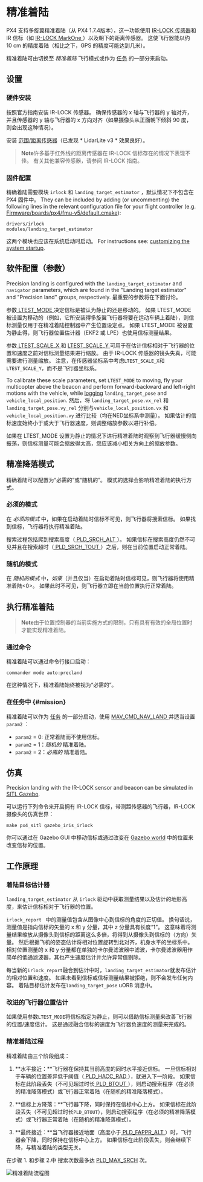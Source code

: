 # 精准着陆

PX4 支持多旋翼精准着陆（从 PX4 1.7.4版本），这一功能使用 [IR-LOCK 传感器](https://irlock.com/products/ir-lock-sensor-precision-landing-kit)和 IR 信标（如 [ IR-LOCK MarkOne ](https://irlock.com/collections/markone) ）以及朝下的距离传感器。 这使飞行器能以约 10 cm 的精度着陆（相比之下，GPS 的精度可能达到几米）。

精准着陆可由切换至 *精准着陆* 飞行模式或作为 [任务](#mission) 的一部分来启动。

## 设置

### 硬件安装

按照官方指南安装 IR-LOCK 传感器。 确保传感器的 x 轴与飞行器的 y 轴对齐，并且传感器的 y 轴与飞行器的 x 方向对齐（如果摄像头从正面朝下倾斜 90 度，则会出现这种情况）。

安装 [范围/距离传感器](../getting_started/sensor_selection.md#distance)（已发现 * LidarLite v3 * 效果良好）。

> **Note**许多基于红外线的距离传感器在 IR-LOCK 信标存在的情况下表现不佳。 有关其他兼容传感器，请参阅 IR-LOCK 指南。

### 固件配置

精确着陆需要模块 ` irlock ` 和 ` landing_target_estimator ` ，默认情况下不包含在 PX4 固件中。 They can be included by adding (or uncommenting) the following lines in the relevant configuration file for your flight controller (e.g. [Firmware/boards/px4/fmu-v5/default.cmake](https://github.com/PX4/Firmware/blob/master/boards/px4/fmu-v5/default.cmake)):

    drivers/irlock
    modules/landing_target_estimator
    

这两个模块也应该在系统启动时启动。 For instructions see: [customizing the system startup](https://dev.px4.io/master/en/concept/system_startup.html#customizing-the-system-startup).

## 软件配置（参数）

Precision landing is configured with the `landing_target_estimator` and `navigator` parameters, which are found in the "Landing target estimator" and "Precision land" groups, respectively. 最重要的参数将在下面讨论。

参数[ LTEST_MODE ](../advanced_config/parameter_reference.md#LTEST_MODE) 决定信标是被认为静止的还是移动的。 如果 <LT> LTEST_MODE </code>被设置为移动的（例如，它所安装得多旋翼飞行器将要在运动车辆上着陆），则信标测量仅用于在精准着陆控制器中产生位置设定点。 如果<LT> LTEST_MODE </code> 被设置为静止得，则飞行器位置估计器（EKF2 或 LPE）也使用信标测量结果。

参数[ LTEST_SCALE_X ](../advanced_config/parameter_reference.md#LTEST_SCALE_X) 和 [ LTEST_SCALE_Y ](../advanced_config/parameter_reference.md#LTEST_SCALE_Y) 可用于在估计信标相对于飞行器的位置和速度之前对信标测量结果进行缩放。 由于 IR-LOCK 传感器的镜头失真，可能需要进行测量缩放。 注意，在传感器坐标系中考虑` LTEST_SCALE_X `和` LTEST_SCALE_Y `，而不是飞行器坐标系。

To calibrate these scale parameters, set `LTEST_MODE` to moving, fly your multicopter above the beacon and perform forward-backward and left-right motions with the vehicle, while [logging](https://dev.px4.io/master/en/log/logging.html#configuration) `landing_target_pose` and `vehicle_local_position`. 然后，将 ` landing_target_pose.vx_rel ` 和 ` landing_target_pose.vy_rel ` 分别与` vehicle_local_position.vx ` 和 ` vehicle_local_position.vy ` 进行比较（均在NED坐标系中测量）。 如果估计的信标速度始终小于或大于飞行器速度，则调整缩放参数以进行补偿。

如果在 <LT> LTEST_MODE </code> 设置为静止的情况下进行精准着陆时观察到飞行器缓慢侧向振荡，则信标测量可能会缩放得太高，您应该减小相关方向上的缩放参数。

## 精准降落模式

精确着陆可以配置为“必需的”或“随机的”。 模式的选择会影响精准着陆的执行方式。

### 必须的模式

在 *必须的模式* 中，如果在启动着陆时信标不可见，则飞行器将搜索信标。 如果找到信标，飞行器将执行精准着陆。

搜索过程包括爬到搜索高度（[ PLD_SRCH_ALT ](../advanced_config/parameter_reference.md#PLD_SRCH_ALT)）。 如果信标在搜索高度仍然不可见并且在搜索超时（[ PLD_SRCH_TOUT ](../advanced_config/parameter_reference.md#PLD_SRCH_TOUT)）之后，则在当前位置启动正常着陆。

### 随机的模式

在 *随机的模式* 中，*如果*（并且仅当）在启动着陆时信标可见，则飞行器将使用精准着陆<0>。 如果此时不可见，则飞行器立即在当前位置执行正常着陆。

## 执行精准着陆

> **Note**由于位置控制器的当前实施方式的限制，只有具有有效的全局位置时才能实现精准着陆。

### 通过命令

精准着陆可以通过命令行接口启动：

    commander mode auto:precland
    

在这种情况下，精准着陆始终被视为“必需的”。

### 在任务中 {#mission}

精准着陆可以作为 [任务](../flying/missions.md) 的一部分启动，使用 [ MAV_CMD_NAV_LAND ](https://mavlink.io/en/messages/common.html#MAV_CMD_NAV_LAND) 并适当设置 ` param2 ` ：

- `param2` = 0: 正常着陆而不使用信标。
- ` param2 ` = 1：*随机的* 精准着陆。
- ` param2 ` = 2：*必需的* 精准着陆。

## 仿真

Precision landing with the IR-LOCK sensor and beacon can be simulated in [SITL Gazebo](https://dev.px4.io/master/en/simulation/gazebo.html).

可以运行下列命令来开启拥有 IR-LOCK 信标，带测距传感器的飞行器，IR-LOCK 摄像头的仿真世界：

    make px4_sitl gazebo_iris_irlock
    

你可以通过在 Gazebo GUI 中移动信标或通过改变在 [Gazebo world](https://github.com/PX4/sitl_gazebo/blob/master/worlds/iris_irlock.world#L42) 中的位置来改变信标的位置。

## 工作原理

### 着陆目标估计器

`landing_target_estimator` 从 ` irlock ` 驱动中获取测量结果以及估计的地形高度，来估计信标相对于飞行器的位置。

`irlock_report ` 中的测量值包含从图像中心到信标的角度的正切值。 换句话说，测量值是指向信标的矢量的 x 和 y 分量，其中 z 分量具有长度“1”。 这意味着将测量结果缩放从摄像头到信标的距离这么多倍，将得到从摄像头到信标的（方向）矢量。 然后根据飞机的姿态估计将相对位置旋转到北对齐，机身水平的坐标系中。 相对位置测量的 x 和 y 分量都在单独的卡尔曼滤波器中滤波，卡尔曼滤波器用作简单的低通滤波器，其也产生速度估计并允许异常值剔除。

每当新的` irlock_report `融合到估计中时，` landing_target_estimator `就发布估计的相对位置和速度。 如果未看到信标或信标测量结果被拒绝，则不会发布任何内容。 着陆目标估计发布在` landing_target_pose ` uORB 消息中。

### 改进的飞行器位置估计

如果使用参数` LTEST_MODE `将信标指定为静止，则可以借助信标测量来改善飞行器的位置/速度估计。 这是通过融合信标的速度为飞行器负速度的测量来完成的。

### 精准着陆过程

精准着陆由三个阶段组成：

1. **水平接近：**飞行器在保持其当前高度的同时水平接近信标。 一旦信标相对于车辆的位置差异低于阈值（[ PLD_HACC_RAD ](../advanced_config/parameter_reference.md#PLD_HACC_RAD)），就进入下一阶段。 如果信标在此阶段丢失（不可见超过时长[ PLD_BTOUT ](../advanced_config/parameter_reference.md#PLD_BTOUT)），则启动搜索程序（在必须的精准降落模式）或飞行器正常着陆（在随机的精准降落模式）。

2. **信标上方降落：**飞行器下降，同时保持在信标中心上方。 如果信标在此阶段丢失（不可见超过时长` PLD_BTOUT `），则启动搜索程序（在必须的精准降落模式）或飞行器正常着陆（在随机的精准降落模式）。

3. **最终接近：**当飞行器接近地面（高度小于[ PLD_FAPPR_ALT ](../advanced_config/parameter_reference.md#PLD_FAPPR_ALT)）时，飞行器会下降，同时保持在信标中心上方。 如果信标在此阶段丢失，则会继续下降，与精准着陆的类型无关。

在步骤 1. 和步骤 2.中 搜索次数最多达 [PLD_MAX_SRCH](../advanced_config/parameter_reference.md#PLD_MAX_SRCH) 次。

![精准着陆流程图](../../assets/precision_land/precland-flow-diagram.png)